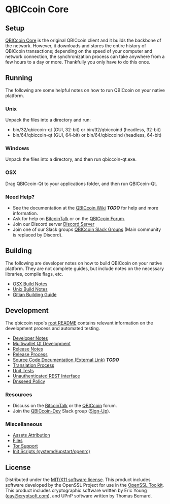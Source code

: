 QBICcoin Core
=====================

Setup
---------------------
[QBICcoin Core](http://qbiccoin.cc/wallet) is the original QBICcoin client and it builds the backbone of the network. However, it downloads and stores the entire history of QBICcoin transactions; depending on the speed of your computer and network connection, the synchronization process can take anywhere from a few hours to a day or more. Thankfully you only have to do this once.

Running
---------------------
The following are some helpful notes on how to run QBICcoin on your native platform.

### Unix

Unpack the files into a directory and run:

- bin/32/qbiccoin-qt (GUI, 32-bit) or bin/32/qbiccoind (headless, 32-bit)
- bin/64/qbiccoin-qt (GUI, 64-bit) or bin/64/qbiccoind (headless, 64-bit)

### Windows

Unpack the files into a directory, and then run qbiccoin-qt.exe.

### OSX

Drag QBICcoin-Qt to your applications folder, and then run QBICcoin-Qt.

### Need Help?

* See the documentation at the [QBICcoin Wiki](https://en.bitcoin.it/wiki/Main_Page) ***TODO***
for help and more information.
* Ask for help on [BitcoinTalk](https://bitcointalk.org/index.php?topic=1262920.0) or on the [QBICcoin Forum](http://forum.qbiccoin.cc/).
* Join our Discord server [Discord Server](https://discord.qbiccoin.cc)
* Join one of our Slack groups [QBICcoin Slack Groups](https://qbiccoin.cc/slack-logins/) (Main community is replaced by Discord).

Building
---------------------
The following are developer notes on how to build QBICcoin on your native platform. They are not complete guides, but include notes on the necessary libraries, compile flags, etc.

- [OSX Build Notes](build-osx.md)
- [Unix Build Notes](build-unix.md)
- [Gitian Building Guide](gitian-building.md)

Development
---------------------
The qbiccoin repo's [root README](https://github.com/QBICcoin-Project/QBICcoin/blob/master/README.md) contains relevant information on the development process and automated testing.

- [Developer Notes](developer-notes.md)
- [Multiwallet Qt Development](multiwallet-qt.md)
- [Release Notes](release-notes.md)
- [Release Process](release-process.md)
- [Source Code Documentation (External Link)](https://dev.visucore.com/bitcoin/doxygen/) ***TODO***
- [Translation Process](translation_process.md)
- [Unit Tests](unit-tests.md)
- [Unauthenticated REST Interface](REST-interface.md)
- [Dnsseed Policy](dnsseed-policy.md)

### Resources

* Discuss on the [BitcoinTalk](https://bitcointalk.org/index.php?topic=1262920.0) or the [QBICcoin](http://forum.qbiccoin.cc/) forum.
* Join the [QBICcoin-Dev](https://qbiccoin-dev.slack.com/) Slack group ([Sign-Up](https://qbiccoin-dev.herokuapp.com/)).

### Miscellaneous
- [Assets Attribution](assets-attribution.md)
- [Files](files.md)
- [Tor Support](tor.md)
- [Init Scripts (systemd/upstart/openrc)](init.md)

License
---------------------
Distributed under the [MIT/X11 software license](http://www.opensource.org/licenses/mit-license.php).
This product includes software developed by the OpenSSL Project for use in the [OpenSSL Toolkit](https://www.openssl.org/). This product includes
cryptographic software written by Eric Young ([eay@cryptsoft.com](mailto:eay@cryptsoft.com)), and UPnP software written by Thomas Bernard.
